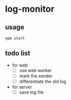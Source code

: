 # log-monitor

## usage

`npm start`

## todo list

- for web
    - [ ] use web worker
    - [ ] mark the sender
    - [ ] differentiate the old log

- for server
    - [ ] save log file